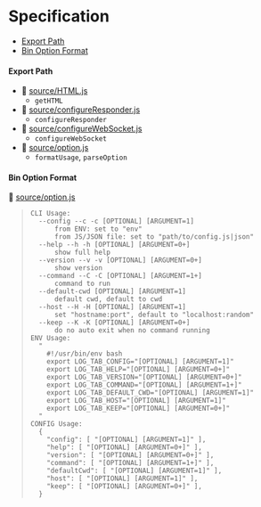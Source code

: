 # Specification

* [Export Path](#export-path)
* [Bin Option Format](#bin-option-format)

#### Export Path
+ 📄 [source/HTML.js](source/HTML.js)
  - `getHTML`
+ 📄 [source/configureResponder.js](source/configureResponder.js)
  - `configureResponder`
+ 📄 [source/configureWebSocket.js](source/configureWebSocket.js)
  - `configureWebSocket`
+ 📄 [source/option.js](source/option.js)
  - `formatUsage`, `parseOption`

#### Bin Option Format
📄 [source/option.js](source/option.js)
> ```
> CLI Usage:
>   --config --c -c [OPTIONAL] [ARGUMENT=1]
>       from ENV: set to "env"
>       from JS/JSON file: set to "path/to/config.js|json"
>   --help --h -h [OPTIONAL] [ARGUMENT=0+]
>       show full help
>   --version --v -v [OPTIONAL] [ARGUMENT=0+]
>       show version
>   --command --C -C [OPTIONAL] [ARGUMENT=1+]
>       command to run
>   --default-cwd [OPTIONAL] [ARGUMENT=1]
>       default cwd, default to cwd
>   --host --H -H [OPTIONAL] [ARGUMENT=1]
>       set "hostname:port", default to "localhost:random"
>   --keep --K -K [OPTIONAL] [ARGUMENT=0+]
>       do no auto exit when no command running
> ENV Usage:
>   "
>     #!/usr/bin/env bash
>     export LOG_TAB_CONFIG="[OPTIONAL] [ARGUMENT=1]"
>     export LOG_TAB_HELP="[OPTIONAL] [ARGUMENT=0+]"
>     export LOG_TAB_VERSION="[OPTIONAL] [ARGUMENT=0+]"
>     export LOG_TAB_COMMAND="[OPTIONAL] [ARGUMENT=1+]"
>     export LOG_TAB_DEFAULT_CWD="[OPTIONAL] [ARGUMENT=1]"
>     export LOG_TAB_HOST="[OPTIONAL] [ARGUMENT=1]"
>     export LOG_TAB_KEEP="[OPTIONAL] [ARGUMENT=0+]"
>   "
> CONFIG Usage:
>   {
>     "config": [ "[OPTIONAL] [ARGUMENT=1]" ],
>     "help": [ "[OPTIONAL] [ARGUMENT=0+]" ],
>     "version": [ "[OPTIONAL] [ARGUMENT=0+]" ],
>     "command": [ "[OPTIONAL] [ARGUMENT=1+]" ],
>     "defaultCwd": [ "[OPTIONAL] [ARGUMENT=1]" ],
>     "host": [ "[OPTIONAL] [ARGUMENT=1]" ],
>     "keep": [ "[OPTIONAL] [ARGUMENT=0+]" ],
>   }
> ```
